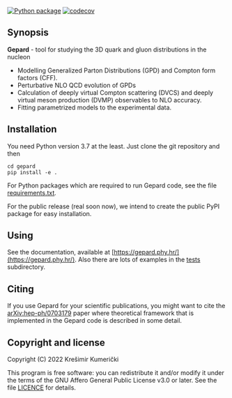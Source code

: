 [![Python package](https://github.com/kkumer/gepard/actions/workflows/python-package.yml/badge.svg)](https://github.com/kkumer/gepard/actions/workflows/python-package.yml)
[![codecov](https://codecov.io/gh/kkumer/gepard/branch/ps/graph/badge.svg?event=push)](https://codecov.io/gh/kkumer/gepard)

## Synopsis

**Gepard** - tool for studying the 3D quark and gluon distributions in the nucleon


   * Modelling Generalized Parton Distributions (GPD) and Compton form factors (CFF).
   * Perturbative NLO QCD evolution of GPDs
   * Calculation of deeply virtual Compton scattering (DVCS) and deeply virtual meson production (DVMP) observables to NLO accuracy.
   * Fitting parametrized models to the experimental data.


## Installation

You need Python version 3.7 at the least.
Just clone the git repository and then

```
cd gepard
pip install -e .
```

For Python packages which are required to run Gepard code, see
the file [requirements.txt](requirements.txt).

For the public release (real soon now), we intend to create
the public PyPI package for easy installation.

## Using

See the documentation,
available at  [https://gepard.phy.hr/](https://gepard.phy.hr/).
Also there are lots of examples in the [tests](tests/) subdirectory.

## Citing

If you use Gepard for your scientific publications, you might want to cite the
[arXiv:hep-ph/0703179](https://arxiv.org/abs/hep-ph/0703179) paper where theoretical
framework that is implemented in the Gepard code is described in some detail.


## Copyright and license

Copyright (C) 2022 Krešimir Kumerički

This program is free software: you can redistribute it and/or modify it under the terms of the 
GNU Affero General Public License v3.0 or later. See the file [LICENCE](LICENSE) for details.
